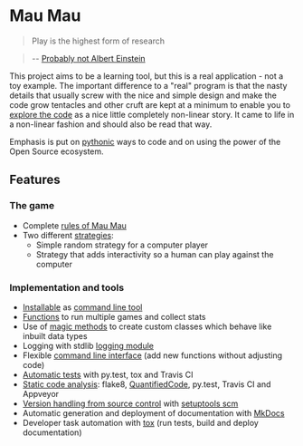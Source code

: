 # Mau Mau

> Play is the highest form of research

> -- [Probably not Albert Einstein](http://quoteinvestigator.com/2014/08/21/play-research/)

This project aims to be a learning tool, but this is a real application - not a toy example. The important difference to a "real" program is that the nasty details that usually screw with the nice and simple design and make the code grow tentacles and other cruft are kept at a minimum to enable you to [explore the code](implementation/explore.md#explore-the-repository) as a nice little completely non-linear story. It came to life in a non-linear fashion and should also be read that way.

Emphasis is put on [pythonic](https://gist.github.com/JeffPaine/6213790) ways to code and on using the power of the Open Source ecosystem. 

## Features

### The game

* Complete [rules of Mau Mau](guide/rules.md)
* Two different [strategies](implementation/explore.md#strategypy-how-to-play):
    * Simple random strategy for a computer player
    * Strategy that adds interactivity so a human can play against the computer

### Implementation and tools

* [Installable](guide/installation.md#installation) as [command line tool](https://github.com/obestwalter/mau-mau/blob/4.0.1/setup.py#L25)
* [Functions](https://github.com/obestwalter/mau-mau/blob/4.0.1/mau_mau/stats.py) to run multiple games and collect stats
* Use of [magic methods](implementation/remarks.md#magic-methods-protocols) to create custom classes which behave like inbuilt data types
* Logging with stdlib [logging module](https://docs.python.org/3/library/logging.html)
* Flexible [command line interface](https://github.com/obestwalter/mau-mau/blob/4.0.1/mau_mau/cli.py) (add new functions without adjusting code)
* [Automatic tests](https://github.com/obestwalter/mau-mau/blob/4.0.1/tests/) with py.test, tox and Travis CI
* [Static code analysis](https://en.wikipedia.org/wiki/Static_program_analysis): flake8, [QuantifiedCode](https://www.quantifiedcode.com/app/project/663c550f107844aa842b4ce5e02883c4), py.test, Travis CI and Appveyor
* [Version handling from source control](https://github.com/obestwalter/mau-mau/blob/4.0.1/setup.py#L19) with [setuptools scm](https://github.com/pypa/setuptools_scm)
* Automatic generation and deployment of documentation with [MkDocs](https://github.com/obestwalter/mau-mau/blob/4.0.1/mkdocs.yml)
* Developer task automation with [tox](https://github.com/obestwalter/mau-mau/blob/4.0.1/tox.ini) (run tests, build and deploy documentation)
